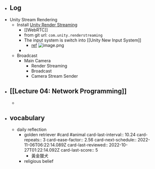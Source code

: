 - ## Log
- Unity Stream Rendering
	- Install [Unity Render Streaming](https://docs.unity3d.com/Packages/com.unity.renderstreaming@3.1/manual/index.html)
		- [[WebRTC]]
		- from git url: `com.unity.renderstreaming`
		- The input system is switch into [[Unity New Input System]]
			- [ref](https://stackoverflow.com/a/67408415) ![image.png](../assets/image_1663816938430_0.png)
		-
	- Broadcast
		- Main Camera
			- Render Streaming
			- Broadcast
			- Camera Stream Sender
- [[Lecture 04: Network Programming]]
	-
	-
- ## vocabulary
	- daily reflection
		- golden retriever #card #animal
		  card-last-interval:: 10.24
		  card-repeats:: 3
		  card-ease-factor:: 2.56
		  card-next-schedule:: 2022-11-06T06:22:14.089Z
		  card-last-reviewed:: 2022-10-27T01:22:14.092Z
		  card-last-score:: 5
			- 黃金獵犬
		- religious belief